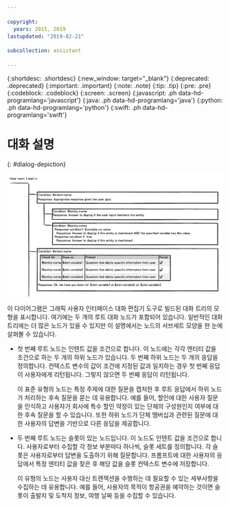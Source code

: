 ```yaml
---

copyright:
  years: 2015, 2019
lastupdated: "2019-02-21"

subcollection: assistant

---
```


{:shortdesc: .shortdesc}
{:new_window: target="_blank"}
{:deprecated: .deprecated}
{:important: .important}
{:note: .note}
{:tip: .tip}
{:pre: .pre}
{:codeblock: .codeblock}
{:screen: .screen}
{:javascript: .ph data-hd-programlang='javascript'}
{:java: .ph data-hd-programlang='java'}
{:python: .ph data-hd-programlang='python'}
{:swift: .ph data-hd-programlang='swift'}

# 대화 설명
{: #dialog-depiction}

![예제 컨텐츠가 있는 샘플 대화 트리](images/dialog-depiction-full.png)

이 다이어그램은 그래픽 사용자 인터페이스 대화 편집기 도구로 빌드된 대화 트리의 모형을 표시합니다. 여기에는 두 개의 루트 대화 노드가 포함되어 있습니다. 일반적인 대화 트리에는 더 많은 노드가 있을 수 있지만 이 설명에서는 노드의 서브세트 모양을 한 눈에 살펴볼 수 있습니다.

- 첫 번째 루트 노드는 인텐트 값을 조건으로 합니다. 이 노드에는 각각 엔티티 값을 조건으로 하는 두 개의 하위 노드가 있습니다. 두 번째 하위 노드는 두 개의 응답을 정의합니다. 컨텍스트 변수의 값이 조건에 지정된 값과 일치하는 경우 첫 번째 응답이 사용자에게 리턴됩니다. 그렇지 않으면 두 번째 응답이 리턴됩니다.

  이 표준 유형의 노드는 특정 주제에 대한 질문을 캡처한 후 루트 응답에서 하위 노드가 처리하는 후속 질문을 묻는 데 유용합니다. 예를 들어, 할인에 대한 사용자 질문을 인식하고 사용자가 회사에 특수 할인 약정이 있는 단체의 구성원인지 여부에 대한 후속 질문을 할 수 있습니다. 또한 하위 노드가 단체 멤버십과 관련된 질문에 대한 사용자의 답변을 기반으로 다른 응답을 제공합니다.

- 두 번째 루트 노드는 슬롯이 있는 노드입니다. 이 노드도 인텐트 값을 조건으로 합니다. 사용자로부터 수집할 각 정보 부분마다 하나씩, 슬롯 세트를 정의합니다. 각 슬롯은 사용자로부터 답변을 도출하기 위해 질문합니다. 프롬프트에 대한 사용자의 응답에서 특정 엔티티 값을 찾은 후 해당 값을 슬롯 컨텍스트 변수에 저장합니다.

  이 유형의 노드는 사용자 대신 트랜잭션을 수행하는 데 필요할 수 있는 세부사항을 수집하는 데 유용합니다. 예를 들어, 사용자의 목적이 항공권을 예약하는 것이면 슬롯이 출발지 및 도착지 정보, 여행 날짜 등을 수집할 수 있습니다.
